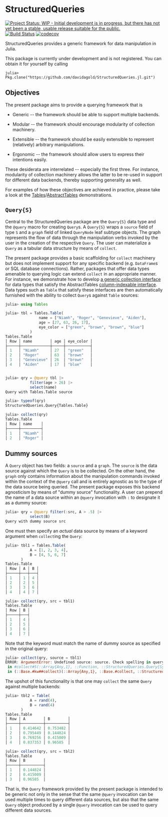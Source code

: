 # StructuredQueries

[![Project Status: WIP - Initial development is in progress, but there has not yet been a stable, usable release suitable for the public.](http://www.repostatus.org/badges/latest/wip.svg)](http://www.repostatus.org/#wip) [![Build Status](https://travis-ci.org/davidagold/StructuredQueries.jl.svg?branch=master)](https://travis-ci.org/davidagold/StructuredQueries.jl)
[![codecov](https://codecov.io/gh/davidagold/StructuredQueries.jl/branch/master/graph/badge.svg)](https://codecov.io/gh/davidagold/StructuredQueries.jl)


StructuredQueries provides a generic framework for data manipulation in Julia.

This package is currently under development and is not registered. You can obtain it for yourself by calling
```
julia> Pkg.clone("https://github.com/davidagold/StructuredQueries.jl.git")
```

## Objectives

The present package aims to provide a querying framework that is

* Generic -- the framework should be able to support multiple backends.

* Modular -- the framework should encourage modularity of collection machinery.

* Extensible -- the framework should be easily extensible to represent (relatively) arbitrary manipulations.

* Ergonomic -- the framework should allow users to express their intentions easily.

These desiderata are interrelated -- especially the first three. For instance, modularity of collection machinery allows the latter to be re-used in support for different data backends, thereby supporting generality as well.

For examples of how these objectives are achieved in practice, please take a look at the [Tables](https://github.com/davidagold/Tables.jl)/[AbstractTables](https://github.com/davidagold/AbstractTables.jl) demonstrations.

## `Query{S}`

Central to the StructuredQueries package are the `Query{S}` data type and the `@query` macro for creating `Query`s. A `Query{S}` wraps a `source` field of type `S` and a `graph` field of linked `QueryNode` leaf subtype objects. The graph represents the flow of data through the manipulation verbs invoked by the user in the creation of the respective `Query`. The user can materialize a `Query` as a tabular data structure by means of `collect`.

The present package provides a basic scaffolding for `collect` machinery but does not implement support for any specific backend (e.g. `DataFrame`s or SQL database connections). Rather, packages that offer data types amenable to querying logic can extend `collect` in an appropriate manner. For instance, we demonstrate how to develop [a generic collection interface](https://github.com/davidagold/AbstractTables.jl/tree/master/src/column_indexable/query) for data types that satisfy the AbstractTables [column-indexable interface](https://github.com/davidagold/AbstractTables.jl#column-indexable-interface). Data types such as `Table` that satisfy these interfaces are then automatically furnished with the ability to collect `Query`s against `Table` sources:

```julia
julia> using Tables

julia> tbl = Tables.Table(
               name = ["Niamh", "Roger", "Genevieve", "Aiden"],
               age = [27, 63, 26, 17],
               eye_color = ["green", "brown", "brown", "blue"]
           )
Tables.Table
│ Row │ name        │ age │ eye_color │
├─────┼─────────────┼─────┼───────────┤
│ 1   │ "Niamh"     │ 27  │ "green"   │
│ 2   │ "Roger"     │ 63  │ "brown"   │
│ 3   │ "Genevieve" │ 26  │ "brown"   │
│ 4   │ "Aiden"     │ 17  │ "blue"    │


julia> qry = @query tbl |>
           filter(age > 26) |>
           select(name)
Query with Tables.Table source

julia> typeof(qry)
StructuredQueries.Query{Tables.Table}

julia> collect(qry)
Tables.Table
│ Row │ name    │
├─────┼─────────┤
│ 1   │ "Niamh" │
│ 2   │ "Roger" │
```

## Dummy sources

A `Query` object has two fields: a `source` and a `graph`. The `source` is the data source against which the `Query` is to be collected. On the other hand, the `graph` only contains information about the manipulation commands invoked within the context of the `@query` call and is entirely agnostic as to the type of the data source being queried. The present package exposes this backend agnosticism by means of "dummy source" functionality. A user can prepend the name of a data source within an `@query` invocation with `:` to designate it as a dummy source:

```julia
julia> qry = @query filter(:src, A > .5) |>
           select(B)
Query with dummy source src
```
One must then specify an *actual* data source by means of a keyword argument when `collect`ing the `Query`:
```julia
julia> tbl1 = Tables.Table(
           A = [1, 2, 3, 4],
           B = [4, 5, 6, 7]
       )
Tables.Table
│ Row │ A │ B │
├─────┼───┼───┤
│ 1   │ 1 │ 4 │
│ 2   │ 2 │ 5 │
│ 3   │ 3 │ 6 │
│ 4   │ 4 │ 7 │

julia> collect(qry, src = tbl1)
Tables.Table
│ Row │ B │
├─────┼───┤
│ 1   │ 4 │
│ 2   │ 5 │
│ 3   │ 6 │
│ 4   │ 7 │
```

Note that the keyword must match the name of dummy source as specified in the original query:

```julia
julia> collect(qry, source = tbl1)
ERROR: ArgumentError: Undefined source: source. Check spelling in query.
 in #collect#5(::Array{Any,1}, ::Function, ::StructuredQueries.Query{Symbol}) at /Users/David/.julia/v0.5/StructuredQueries/src/collect.jl:22
 in (::Base.#kw##collect)(::Array{Any,1}, ::Base.#collect, ::StructuredQueries.Query{Symbol}) at ./<missing>:0
```

The upshot of this functionality is that one may `collect` the same `Query` against multiple backends:

```julia
julia> tbl2 = Table(
           A = rand(4),
           B = rand(4)
       )
Tables.Table
│ Row │ A        │ B        │
├─────┼──────────┼──────────┤
│ 1   │ 0.414642 │ 0.753482 │
│ 2   │ 0.795449 │ 0.144824 │
│ 3   │ 0.769256 │ 0.415009 │
│ 4   │ 0.837353 │ 0.96585  │

julia> collect(qry, src = tbl2)
Tables.Table
│ Row │ B        │
├─────┼──────────┤
│ 1   │ 0.144824 │
│ 2   │ 0.415009 │
│ 3   │ 0.96585  │
```

That is, the `Query` framework provided by the present package is intended to be generic not only in the sense that the same `@query` invocation can be used multiple times to query different data sources, but also that the same `Query` object produced by a single `@query` invocation can be used to query different data sources.
